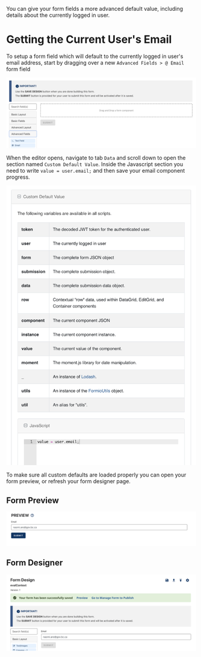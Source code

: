 You can give your form fields a more advanced default value, including details about the currently logged in user.

# Getting the Current User's Email

To setup a form field which will default to the currently logged in user's email address, start by dragging over a new `Advanced Fields > @ Email` form field

![](images/custom_default_email_field.png)

When the editor opens, navigate to tab `Data` and scroll down to open the section named `Custom Default Value`. Inside the Javascript section you need to write `value = user.email;` and then save your email component progress.

![](images/custom_default_javascript.png)

To make sure all custom defaults are loaded properly you can open your form preview, or refresh your form designer page.

## Form Preview
![](images/custom_default_form_design.png)

## Form Designer
![](images/custom_default_form_preview.png)
